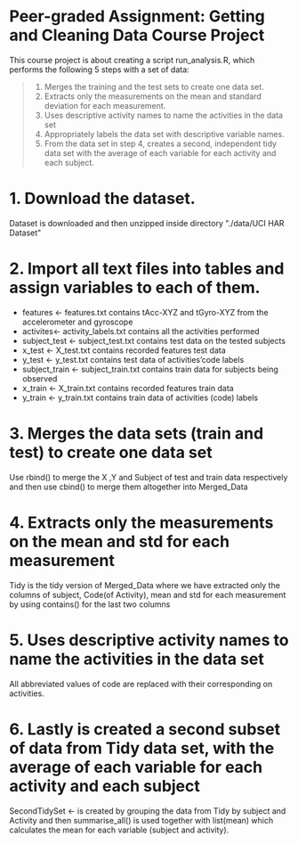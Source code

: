 # Peer-graded Assignment: Getting and Cleaning Data Course Project

This course project is about creating a script run_analysis.R, which performs the following 5 steps with a set of data:

  > 1. Merges the training and the test sets to create one data set.
  > 2. Extracts only the measurements on the mean and standard deviation for each measurement.
  > 3. Uses descriptive activity names to name the activities in the data set
  > 4. Appropriately labels the data set with descriptive variable names.
  > 5. From the data set in step 4, creates a second, independent tidy data set with the average of each variable for each activity and        each subject.
  

# 1. Download the dataset.
 Dataset is downloaded and then unzipped inside directory "./data/UCI HAR Dataset" 
# 2. Import all text files into tables and assign variables to each of them. 

- features <- features.txt
contains tAcc-XYZ and tGyro-XYZ  from the accelerometer and gyroscope
- activites<- activity_labels.txt
contains all the activities performed
-  subject_test <- subject_test.txt
contains test data on the tested subjects
- x_test <- X_test.txt 
contains recorded features test data
- y_test <- y_test.txt 
contains test data of activities’code labels
- subject_train <- subject_train.txt 
contains train data for subjects being observed
- x_train <- X_train.txt 
contains recorded features train data
- y_train <- y_train.txt 
contains train data of activities (code) labels
# 3. Merges the data sets (train and test) to create one data set
Use  rbind() to merge the X ,Y and Subject of test and train data respectively and then use cbind() to merge them altogether into Merged_Data 
# 4. Extracts only the measurements on the mean and std for each measurement
Tidy is the tidy version of Merged_Data where we have extracted only the columns of subject, Code(of Activity), mean and std for each measurement by using contains() for the last two columns 

# 5. Uses descriptive activity names to name the activities in the data set
All abbreviated values of code are replaced with their corresponding on activities.
# 6. Lastly is created a second subset of data from Tidy data set, with the average of each variable for each activity and each subject
SecondTidySet <- is created by grouping the data from Tidy by subject and Activity and then summarise_all() is used together with list(mean) which calculates the mean for each variable (subject and activity).


